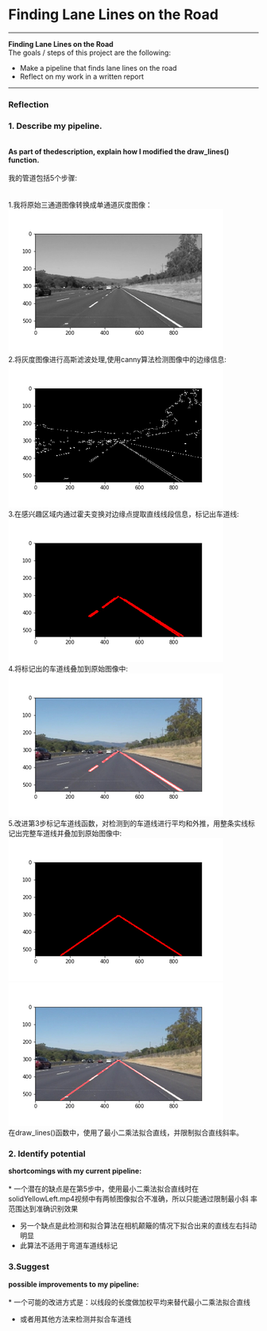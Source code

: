 # **Finding Lane Lines on the Road** 


---

**Finding Lane Lines on the Road**
<br/>The goals / steps of this project are the following:</br>
* Make a pipeline
that finds lane lines on the road      
* Reflect on my work in a written
report
---
### Reflection 

### 1. Describe my pipeline. 
<br/>**As part of
thedescription, explain how I modified the draw_lines() function.** </br>
<br/>我的管道包括5个步骤:</br>  
<br/>1.我将原始三通道图像转换成单通道灰度图像：</br>
![gray_image](./writeup_images/gray_image.png)
<br/>2.将灰度图像进行高斯滤波处理,使用canny算法检测图像中的边缘信息:</br>
![edges_image](./writeup_images/edges_image.png)
<br/>3.在感兴趣区域内通过霍夫变换对边缘点提取直线线段信息，标记出车道线:</br>
![line_edges1_image](./writeup_images/line_edges1_image.png)
<br/>4.将标记出的车道线叠加到原始图像中:</br>
![line1_image](./writeup_images/line1_image.png)
<br/>5.改进第3步标记车道线函数，对检测到的车道线进行平均和外推，用整条实线标记出完整车道线并叠加到原始图像中:</br>
![line_edges2_image](./writeup_images/line_edges2_image.png)
![line2_image](./writeup_images/line2_image.png)
<br/>在draw_lines()函数中，使用了最小二乘法拟合直线，并限制拟合直线斜率。</br>

### 2. Identify potential
**shortcomings with my current pipeline:**</br>  
*
一个潜在的缺点是在第5步中，使用最小二乘法拟合直线时在solidYellowLeft.mp4视频中有两帧图像拟合不准确，所以只能通过限制最小斜
率范围达到准确识别效果
*    另一个缺点是此检测和拟合算法在相机颠簸的情况下拟合出来的直线左右抖动明显  
*    此算法不适用于弯道车道线标记
### 3.Suggest
**possible improvements to my pipeline:**</br>  
*
一个可能的改进方式是：以线段的长度做加权平均来替代最小二乘法拟合直线   
*    或者用其他方法来检测并拟合车道线
